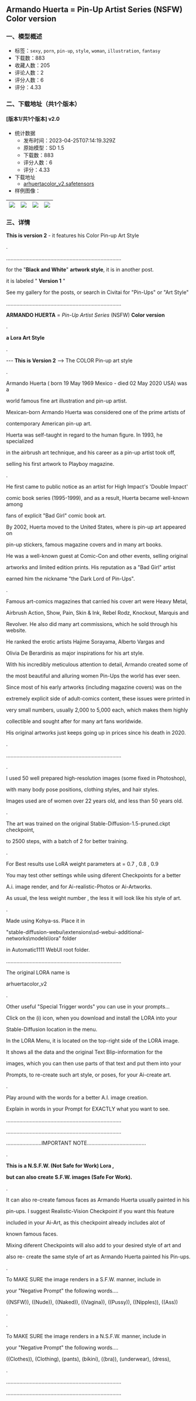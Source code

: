 ## Armando Huerta = Pin-Up Artist Series (NSFW) Color version
### 一、模型概述

- 标签：`sexy`, `porn`, `pin-up`, `style`, `woman`, `illustration`, `fantasy`
- 下载数：883
- 收藏人数：205
- 评论人数：2
- 评分人数：6
- 评分：4.33

### 二、下载地址（共1个版本）

#### [版本1/共1个版本] v2.0

- 统计数据
  - 发布时间：2023-04-25T07:14:19.329Z
  - 原始模型：SD 1.5
  - 下载数：883
  - 评分人数：6
  - 评分：4.33
- 下载地址
  - [arhuertacolor_v2.safetensors](https://civitai.com/api/download/models/54760)
- 样例图像：

| <img src="https://image.civitai.com/xG1nkqKTMzGDvpLrqFT7WA/fe1a1f7d-dd45-4bf6-91a9-02c4c7ed5200/width=450/592344.jpeg" /> | <img src="https://image.civitai.com/xG1nkqKTMzGDvpLrqFT7WA/b1cdab34-bc9e-4452-57e6-6f664758eb00/width=450/592369.jpeg" /> | <img src="https://image.civitai.com/xG1nkqKTMzGDvpLrqFT7WA/2353169e-97ef-460c-ba38-75046e62de00/width=450/592394.jpeg" /> | <img src="https://image.civitai.com/xG1nkqKTMzGDvpLrqFT7WA/c883cb46-b648-4dcf-1aa1-da4106681000/width=450/592410.jpeg" /> |
| ---- | ---- | ---- | ---- |


### 三、详情
<p></p><p><strong>This is version 2</strong> - it features his Color Pin-up Art Style</p><p>.</p><p>..............................................................................</p><p>for the "<strong>Black and White</strong>" <strong>artwork style</strong>, it is in another post. </p><p>it is labeled " <strong>Version 1</strong> "</p><p>See my gallery for the posts, or search in Civitai for "Pin-Ups" or "Art Style"</p><p>..............................................................................</p><p><strong>ARMANDO HUERTA</strong> = <em>Pin-Up Artist Series </em>(NSFW) <strong>Color version</strong></p><p>.</p><p><strong>a Lora Art Style</strong></p><p>.</p><p>--- <strong>This is Version 2</strong> --&gt; The COLOR Pin-up art style</p><p>.</p><p>Armando Huerta ( born 19 May 1969 Mexico - died 02 May 2020 USA) was a</p><p>world famous fine art illustration and pin-up artist.</p><p>Mexican-born Armando Huerta was considered one of the prime artists of</p><p>contemporary American pin-up art.</p><p>Huerta was self-taught in regard to the human figure. In 1993, he specialized</p><p>in the airbrush art technique, and his career as a pin-up artist took off,</p><p>selling his first artwork to Playboy magazine.</p><p>.</p><p>He first came to public notice as an artist for High Impact's 'Double Impact'</p><p>comic book series (1995-1999), and as a result, Huerta became well-known among</p><p>fans of explicit "Bad Girl" comic book art.</p><p>By 2002, Huerta moved to the United States, where is pin-up art appeared on</p><p>pin-up stickers, famous magazine covers and in many art books.</p><p>He was a well-known guest at Comic-Con and other events, selling original</p><p>artworks and limited edition prints. His reputation as a "Bad Girl" artist</p><p>earned him the nickname "the Dark Lord of Pin-Ups".</p><p>.</p><p>Famous art-comics magazines that carried his cover art were Heavy Metal,</p><p>Airbrush Action, Show, Pain, Skin &amp; Ink, Rebel Rodz, Knockout, Marquis and</p><p>Revolver. He also did many art commissions, which he sold through his website.</p><p>He ranked the erotic artists Hajime Sorayama, Alberto Vargas and</p><p>Olivia De Berardinis as major inspirations for his art style.</p><p>With his incredibly meticulous attention to detail, Armando created some of</p><p>the most beautiful and alluring women Pin-Ups the world has ever seen.</p><p>Since most of his early artworks (including magazine covers) was on the</p><p>extremely explicit side of adult-comics content, these issues were printed in</p><p>very small numbers, usually 2,000 to 5,000 each, which makes them highly</p><p>collectible and sought after for many art fans worldwide.</p><p>His original artworks just keeps going up in prices since his death in 2020.</p><p>.</p><p>..............................................................................</p><p>.</p><p>I used 50 well prepared high-resolution images (some fixed in Photoshop),</p><p>with many body pose positions, clothing styles, and hair styles.</p><p>Images used are of women over 22 years old, and less than 50 years old.</p><p>.</p><p>The art was trained on the original Stable-Diffusion-1.5-pruned.ckpt checkpoint,</p><p>to 2500 steps, with a batch of 2 for better training.</p><p>.</p><p>For Best results use LoRA weight parameters at = 0.7 , 0.8 , 0.9</p><p>You may test other settings while using diferent Checkpoints for a better</p><p>A.i. image render, and for Ai-realistic-Photos or Ai-Artworks.</p><p>As usual, the less weight number , the less it will look like his style of art.</p><p>.</p><p>Made using Kohya-ss. Place it in</p><p>"stable-diffusion-webui\extensions\sd-webui-additional-networks\models\lora" folder</p><p>in Automatic1111 WebUI root folder.</p><p>..............................................................................</p><p>The original LORA name is</p><p>arhuertacolor_v2</p><p>.</p><p>Other useful "Special Trigger words" you can use in your prompts...</p><p>Click on the (i) icon, when you download and install the LORA into your</p><p>Stable-Diffusion location in the menu.</p><p>In the LORA Menu, it is located on the top-right side of the LORA image.</p><p>It shows all the data and the original Text Blip-information for the</p><p>images, which you can then use parts of that text and put them into your</p><p>Prompts, to re-create such art style, or poses, for your Ai-create art.</p><p>.</p><p>Play around with the words for a better A.I. image creation.</p><p>Explain in words in your Prompt for EXACTLY what you want to see.</p><p>..............................................................................</p><p>..............................................................................</p><p>........................IMPORTANT NOTE........................................</p><p>.</p><p><strong>This is a N.S.F.W. (Not Safe for Work) Lora ,</strong></p><p><strong>but can also create S.F.W. images (Safe For Work).</strong></p><p>.</p><p>It can also re-create famous faces as Armando Huerta usually painted in his</p><p>pin-ups. I suggest Realistic-Vision Checkpoint if you want this feature</p><p>included in your Ai-Art, as this checkpoint already includes alot of</p><p>known famous faces.</p><p>Mixing diferent Checkpoints will also add to your desired style of art and</p><p>also re- create the same style of art as Armando Huerta painted his Pin-ups.</p><p>.</p><p>To MAKE SURE the image renders in a S.F.W. manner, include in</p><p>your "Negative Prompt" the following words....</p><p>((NSFW)), ((Nude)), ((Naked)), ((Vagina)), ((Pussy)), ((Nipples)), ((Ass))</p><p>.</p><p>.</p><p>To MAKE SURE the image renders in a N.S.F.W. manner, include in</p><p>your "Negative Prompt" the following words....</p><p>((Clothes)), (Clothing), (pants), (bikini), ((bra)), (underwear), (dress),</p><p>.</p><p>..............................................................................</p><p>..............................................................................</p><p></p>